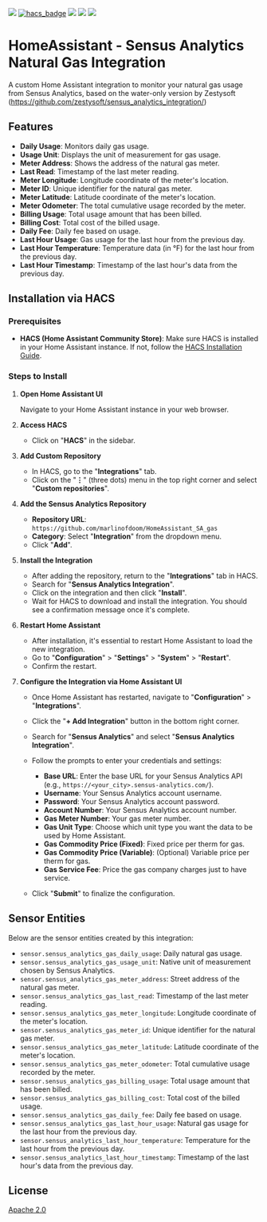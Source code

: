 [![](https://img.shields.io/github/release/marlinofdoom/HomeAssistant_SA_gas/all.svg?style=for-the-badge)](https://github.com/marlinofdoom/HomeAssistant_SA_gas/releases)
[![hacs_badge](https://img.shields.io/badge/HACS-Default-orange.svg?style=for-the-badge)](https://github.com/custom-components/hacs)
[![](https://img.shields.io/github/license/marlinofdoom/HomeAssistant_SA_gas?style=for-the-badge)](LICENSE)
[![](https://img.shields.io/badge/MAINTAINER-%40marlinofdoom-red?style=for-the-badge)](https://github.com/marlinofdoom)
[![](https://img.shields.io/badge/COMMUNITY-FORUM-success?style=for-the-badge)](https://community.home-assistant.io)

# HomeAssistant - Sensus Analytics Natural Gas Integration

A custom Home Assistant integration to monitor your natural gas usage from Sensus Analytics, based on the water-only version by Zestysoft (https://github.com/zestysoft/sensus_analytics_integration/)

## Features

- **Daily Usage**: Monitors daily gas usage.
- **Usage Unit**: Displays the unit of measurement for gas usage.
- **Meter Address**: Shows the address of the natural gas meter.
- **Last Read**: Timestamp of the last meter reading.
- **Meter Longitude**: Longitude coordinate of the meter's location.
- **Meter ID**: Unique identifier for the natural gas meter.
- **Meter Latitude**: Latitude coordinate of the meter's location.
- **Meter Odometer**: The total cumulative usage recorded by the meter.
- **Billing Usage**: Total usage amount that has been billed.
- **Billing Cost**: Total cost of the billed usage.
- **Daily Fee**: Daily fee based on usage.
- **Last Hour Usage**: Gas usage for the last hour from the previous day.
- **Last Hour Temperature**: Temperature data (in °F) for the last hour from the previous day.
- **Last Hour Timestamp**: Timestamp of the last hour's data from the previous day.

## Installation via HACS

### **Prerequisites**

- **HACS (Home Assistant Community Store)**: Make sure HACS is installed in your Home Assistant instance. If not, follow the [HACS Installation Guide](https://hacs.xyz/docs/installation/prerequisites).

### **Steps to Install**

1. **Open Home Assistant UI**

   Navigate to your Home Assistant instance in your web browser.

2. **Access HACS**

   - Click on "**HACS**" in the sidebar.

3. **Add Custom Repository**

   - In HACS, go to the "**Integrations**" tab.
   - Click on the "**⋮**" (three dots) menu in the top right corner and select "**Custom repositories**".

4. **Add the Sensus Analytics Repository**

   - **Repository URL**: `https://github.com/marlinofdoom/HomeAssistant_SA_gas`
   - **Category**: Select "**Integration**" from the dropdown menu.
   - Click "**Add**".

5. **Install the Integration**

   - After adding the repository, return to the "**Integrations**" tab in HACS.
   - Search for "**Sensus Analytics Integration**".
   - Click on the integration and then click "**Install**".
   - Wait for HACS to download and install the integration. You should see a confirmation message once it's complete.

6. **Restart Home Assistant**

   - After installation, it's essential to restart Home Assistant to load the new integration.
   - Go to "**Configuration**" > "**Settings**" > "**System**" > "**Restart**".
   - Confirm the restart.

7. **Configure the Integration via Home Assistant UI**

   - Once Home Assistant has restarted, navigate to "**Configuration**" > "**Integrations**".
   - Click the "**+ Add Integration**" button in the bottom right corner.
   - Search for "**Sensus Analytics**" and select "**Sensus Analytics Integration**".
   - Follow the prompts to enter your credentials and settings:
     - **Base URL**: Enter the base URL for your Sensus Analytics API (e.g., `https://<your_city>.sensus-analytics.com/`).
     - **Username**: Your Sensus Analytics account username.
     - **Password**: Your Sensus Analytics account password.
     - **Account Number**: Your Sensus Analytics account number.
     - **Gas Meter Number**: Your gas meter number.
     - **Gas Unit Type**: Choose which unit type you want the data to be used by Home Assistant.
     - **Gas Commodity Price (Fixed)**: Fixed price per therm for gas.
     - **Gas Commodity Price (Variable)**: (Optional) Variable price per therm for gas.
     - **Gas Service Fee**: Price the gas company charges just to have service.

   - Click "**Submit**" to finalize the configuration.

## Sensor Entities

Below are the sensor entities created by this integration:

- `sensor.sensus_analytics_gas_daily_usage`: Daily natural gas usage.
- `sensor.sensus_analytics_gas_usage_unit`: Native unit of measurement chosen by Sensus Analytics.
- `sensor.sensus_analytics_gas_meter_address`: Street address of the natural gas meter.
- `sensor.sensus_analytics_gas_last_read`: Timestamp of the last meter reading.
- `sensor.sensus_analytics_gas_meter_longitude`: Longitude coordinate of the meter's location.
- `sensor.sensus_analytics_gas_meter_id`: Unique identifier for the natural gas meter.
- `sensor.sensus_analytics_gas_meter_latitude`: Latitude coordinate of the meter's location.
- `sensor.sensus_analytics_gas_meter_odometer`: Total cumulative usage recorded by the meter.
- `sensor.sensus_analytics_gas_billing_usage`: Total usage amount that has been billed.
- `sensor.sensus_analytics_gas_billing_cost`: Total cost of the billed usage.
- `sensor.sensus_analytics_gas_daily_fee`: Daily fee based on usage.
- `sensor.sensus_analytics_gas_last_hour_usage`: Natural gas usage for the last hour from the previous day.
- `sensor.sensus_analytics_last_hour_temperature`: Temperature for the last hour from the previous day.
- `sensor.sensus_analytics_last_hour_timestamp`: Timestamp of the last hour's data from the previous day.

## License

[Apache 2.0](LICENSE)